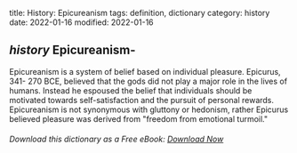 title: History: Epicureanism
tags: definition, dictionary
category: history
date: 2022-01-16
modified: 2022-01-16

## _history_  Epicureanism-
Epicureanism is a system of belief based on
individual pleasure.   Epicurus,   341-
270 BCE,
 believed that
the gods did not play a major role in the lives of humans.  Instead he
espoused the belief that individuals should be motivated towards
self-satisfaction and the pursuit of personal rewards.  Epicureanism
is not synonymous with gluttony or hedonism, rather Epicurus believed
pleasure was derived from "freedom from emotional turmoil."


###### Download *this* dictionary as a Free eBook: [Download Now]({static}static/SerfHistoryDictionary.pdf)

